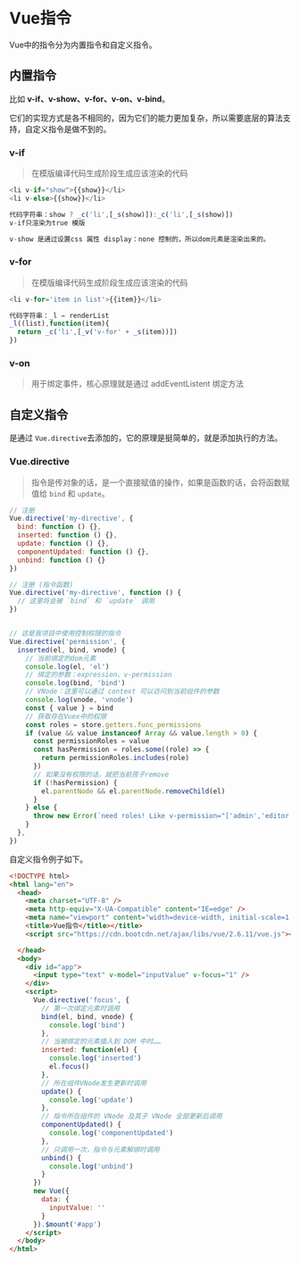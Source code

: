 # Vue指令

Vue中的指令分为内置指令和自定义指令。

## 内置指令

比如 **v-if、v-show、v-for、v-on、v-bind**。

它们的实现方式是各不相同的，因为它们的能力更加复杂，所以需要底层的算法支持，自定义指令是做不到的。

### v-if

> 在模版编译代码生成阶段生成应该渲染的代码

```js
<li v-if="show">{{show}}</li>
<li v-else>{{show}}</li>

代码字符串：show ? _c('li',[_s(show)]):_c('li',[_s(show)])
v-if只渲染为true 模版

v-show 是通过设置css 属性 display：none 控制的，所以dom元素是渲染出来的。
```

### v-for

> 在模版编译代码生成阶段生成应该渲染的代码

```js
<li v-for='item in list'>{{item}}</li>

代码字符串：_l = renderList
_l((list),function(item){
  return _c('li',[_v('v-for' + _s(item))])
})
```



### v-on

> 用于绑定事件，核心原理就是通过 addEventListent 绑定方法





## 自定义指令

是通过 `Vue.directive`去添加的，它的原理是挺简单的，就是添加执行的方法。

### Vue.directive

> 指令是传对象的话，是一个直接赋值的操作，如果是函数的话，会将函数赋值给 `bind` 和 `update`。

```js
// 注册
Vue.directive('my-directive', {
  bind: function () {},
  inserted: function () {},
  update: function () {},
  componentUpdated: function () {},
  unbind: function () {}
})

// 注册 (指令函数)
Vue.directive('my-directive', function () {
  // 这里将会被 `bind` 和 `update` 调用
})


// 这是我项目中使用控制权限的指令
Vue.directive('permission', {
  inserted(el, bind, vnode) {
    // 当前绑定的dom元素
    console.log(el, 'el') 
    // 绑定的参数：expression、v-permission
    console.log(bind, 'bind') 
    // VNode：这里可以通过 context 可以访问到当前组件的参数
    console.log(vnode, 'vnode')
    const { value } = bind
    // 获取存在Vuex中的权限
    const roles = store.getters.func_permissions
    if (value && value instanceof Array && value.length > 0) {
      const permissionRoles = value
      const hasPermission = roles.some((role) => {
        return permissionRoles.includes(role)
      })
      // 如果没有权限的话，就把当前孩子remove
      if (!hasPermission) {
        el.parentNode && el.parentNode.removeChild(el)
      }
    } else {
      throw new Error(`need roles! Like v-permission="['admin','editor']"`)
    }
  },
})

```



自定义指令例子如下。

```html
<!DOCTYPE html>
<html lang="en">
  <head>
    <meta charset="UTF-8" />
    <meta http-equiv="X-UA-Compatible" content="IE=edge" />
    <meta name="viewport" content="width=device-width, initial-scale=1.0" />
    <title>Vue指令</title></title>
    <script src="https://cdn.bootcdn.net/ajax/libs/vue/2.6.11/vue.js"></script>

  </head>
  <body>
    <div id="app">
      <input type="text" v-model="inputValue" v-focus="1" />
    </div>
    <script>
      Vue.directive('focus', {
        // 第一次绑定元素时调用
        bind(el, bind, vnode) {
          console.log('bind')
        },
        // 当被绑定的元素插入到 DOM 中时……
        inserted: function(el) {
          console.log('inserted')
          el.focus()
        },
        // 所在组件VNode发生更新时调用
        update() {
          console.log('update')
        },
        // 指令所在组件的 VNode 及其子 VNode 全部更新后调用
        componentUpdated() {
          console.log('componentUpdated')
        },
        // 只调用一次，指令与元素解绑时调用
        unbind() {
          console.log('unbind')
        }
      })
      new Vue({
        data: {
          inputValue: ''
        }
      }).$mount('#app')
    </script>
  </body>
</html>

```

